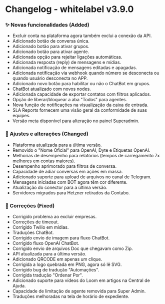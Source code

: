 # Changelog - whitelabel v3.9.0

### ✨ Novas funcionalidades (Added)

- Excluir conta na plataforma agora também exclui a conexão da API.
- Adicionado botão de conversa única.
- Adicionado botão para ativar grupos.
- Adicionado botão para ativar agente.
- Adicionada opção para rejeitar ligações automáticas.
- Adicionada resposta (reply) de mensagens e mídias.
- Adicionada notificação de mensagens editadas e apagadas.
- Adicionada notificação via webhook quando número se desconecta ou quando usuário desconecta no APP.
- Adicionado novo botão para habilitar ou não o ChatBot em grupos.
- ChatBot atualizado com novos nodes.
- Adicionada capacidade de exportar contatos com filtros aplicados.
- Opção de liberar/bloquear a aba "Todos" para agentes.
- Nova função de notificações na visualização da caixa de entrada.
- SLA Reports fornecem uma visão geral da conformidade de suas equipes.
- Versão meta disponível para alteração no painel Superadmin.

### 🚸 Ajustes e alterações (Changed)

- Plataforma atualizada para a última versão.
- Removido o "Nome Oficial" para OpenAI, Dyte e Etiquetas OpenAI.
- Melhorias de desempenho para relatórios (tempos de carregamento 7x melhores em contas maiores).
- Desempenho aprimorado para filtros de conversa.
- Capacidade de adiar conversas em ações em massa.
- Adicionado suporte para upload de arquivos no canal de Telegram.
- Mensagens iniciadas com BOT agora têm cor diferente.
- Atualização do conector para a última versão.
- Servidores migrados para Hetzner retirados da Contabo.

### 🐛 Correções (Fixed)

- Corrigido problema ao excluir empresas.
- Correções de timeout.
- Corrigido Twilio em mídias.
- Traduções ChatBot.
- Corrigido envio de imagem para fluxo ChatBot.
- Corrigido fluxo OpenAI ChatBot.
- Corrigido envio de arquivos Doc que chegavam como Zip.
- API atualizada para a última versão.
- Adicionado QRCODE em apenas um clique.
- Corrigida a logo quebrada em PNG, agora só lê SVG.
- Corrigido bug de tradução "Automações".
- Corrigida tradução "Ordenar Por".
- Adicionado suporte para vídeos do Loom em artigos na Central de Ajuda.
- Capacidade de limitação de agente removida para Super Admin.
- Traduções melhoradas na tela de horário de expediente.
